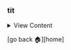 ### tit

<details>
<summary>
View Content
</summary>

**reference**
- []()

```js

```

</details>

[go back :house:][home]
